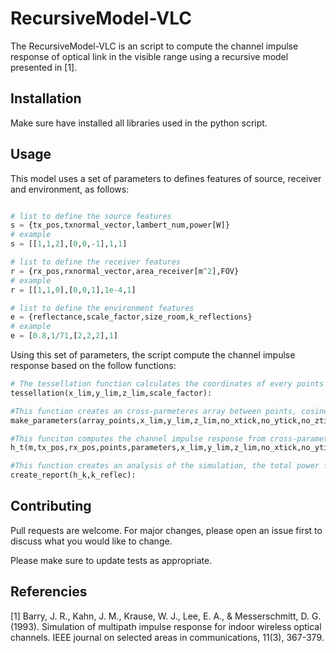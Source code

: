 # RecursiveModel-VLC

The RecursiveModel-VLC is an script to compute the channel impulse response of optical link in the visible range using a recursive model presented in [1]. 

## Installation

Make sure have installed all libraries used in the python script.

## Usage

This model uses a set of parameters to defines features of source, receiver and environment, as follows:

```python

# list to define the source features
s = {tx_pos,txnormal_vector,lambert_num,power[W]}
# example 
s = [[1,1,2],[0,0,-1],1,1]

# list to define the receiver features
r = {rx_pos,rxnormal_vector,area_receiver[m^2],FOV}
# example
r = [[1,1,0],[0,0,1],1e-4,1]

# list to define the environment features
e = {reflectance,scale_factor,size_room,k_reflections}
# example
e = [0.8,1/71,[2,2,2],1]
```

Using this set of parameters, the script compute the channel impulse response based on the follow functions:

```python
# The tessellation function calculates the coordinates of every points in the walls discretization, and returns the array_points.
tessellation(x_lim,y_lim,z_lim,scale_factor):

#This function creates an cross-parmeteres array between points, cosine of output angle and euclidean distance. Returns the cross-parameters array.
make_parameters(array_points,x_lim,y_lim,z_lim,no_xtick,no_ytick,no_ztick):

#This funciton computes the channel impulse response from cross-parameters array, based on number of reflection. Returns a list with the different order response, h0,h1,h2...hk. 
h_t(m,tx_pos,rx_pos,points,parameters,x_lim,y_lim,z_lim,no_xtick,no_ytick,no_ztick,init_index,a_r,rho,delta_A,k_reflec):

#This function creates an analysis of the simulation, the total power for each reflection, total power in the receiver and plots. 
create_report(h_k,k_reflec):
```


## Contributing
Pull requests are welcome. For major changes, please open an issue first to discuss what you would like to change.

Please make sure to update tests as appropriate.

## Referencies
[1] Barry, J. R., Kahn, J. M., Krause, W. J., Lee, E. A., & Messerschmitt, D. G. (1993). Simulation of multipath impulse response for indoor wireless optical channels. IEEE journal on selected areas in communications, 11(3), 367-379.